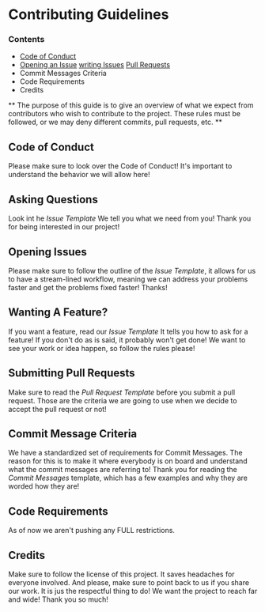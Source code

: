 # Contributing Guidelines 

### Contents 

- [Code of Conduct](#code-of-conduct)
- [Opening an Issue](#Commit-Messages)
[writing Issues](#Issue-Template)
[Pull Requests](#Pull-Request-Requirements)
- Commit Messages Criteria
- Code Requirements
- Credits



** The purpose of this guide is to give an overview of what we expect from contributors who wish to contribute to the project. These rules must be followed, or we may deny different commits, pull requests, etc. **

## Code of Conduct

Please make sure to look over the Code of Conduct! It's important to understand the behavior we will allow here!

## Asking Questions

Look int he *Issue Template* We tell you what we need from you! Thank you for being interested in our project!

## Opening Issues

Please make sure to follow the outline of the *Issue Template*, it allows for us to have a stream-lined workflow, meaning we can address your problems faster and get the problems fixed faster! Thanks!

## Wanting A Feature? 
If you want a feature, read our *Issue Template* It tells you how to ask for a feature! If you don't do as is said, it probably won't get done! We want to see your work or idea happen, so follow the rules please!

## Submitting Pull Requests
Make sure to read the *Pull Request Template* before you submit a pull request. Those are the criteria we are going to use when we decide to accept the pull request or not!

## Commit Message Criteria
We have a standardized set of requirements for Commit Messages. The reason for this is to make it where everybody is on board and understand what the commit messages are referring to! Thank you for reading the *Commit Messages* template, which has a few examples and why they are worded how they are!

## Code Requirements
As of now we aren't pushing any FULL restrictions.

## Credits
Make sure to follow the license of this project. It saves headaches for everyone involved. And please, make sure to point back to us if you share our work. It is jus the respectful thing to do! We want the project to reach far and wide! Thank you so much!


